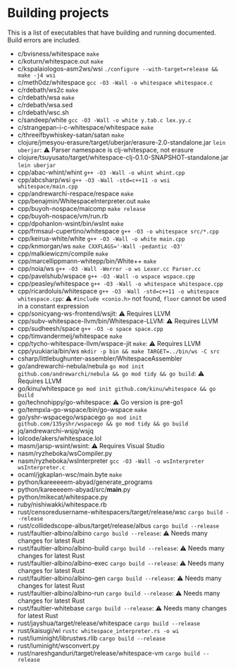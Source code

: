 # Building projects

<!-- Generated by tools/generate_building.jq; DO NOT EDIT. -->

This is a list of executables that have building and running documented.
Build errors are included.

- c/bvisness/whitespace `make`
- c/koturn/whitespace.out `make`
- c/kspalaiologos-asm2ws/wsi `./configure --with-target=release && make -j4 wsi`
- c/meth0dz/whitespace `gcc -O3 -Wall -o whitespace whitespace.c`
- c/rdebath/ws2c `make`
- c/rdebath/wsa `make`
- c/rdebath/wsa.sed
- c/rdebath/wsc.sh
- c/sandeep/white `gcc -O3 -Wall -o white y.tab.c lex.yy.c`
- c/strangepan-i-c-whitespace/whitespace `make`
- c/threeifbywhiskey-satan/satan `make`
- clojure/jmesyou-erasure/target/uberjar/erasure-2.0-standalone.jar `lein uberjar`: ⚠️ Parser namespace is clj-whitespace, not erasure
- clojure/tsuyusato/target/whitespace-clj-0.1.0-SNAPSHOT-standalone.jar `lein uberjar`
- cpp/abac-whint/whint `g++ -O3 -Wall -o whint whint.cpp`
- cpp/abcsharp/wsi `g++ -O3 -Wall -std=c++11 -o wsi whitespace/main.cpp`
- cpp/andrewarchi-respace/respace `make`
- cpp/benajmin/WhitespaceInterpreter.out `make`
- cpp/buyoh-nospace/maicomp `make release`
- cpp/buyoh-nospace/vm/run.rb
- cpp/dpohanlon-wsint/bin/wsInt `make`
- cpp/frmsaul-cupertino/whitespace `g++ -O3 -o whitespace src/*.cpp`
- cpp/keirua-white/white `g++ -O3 -Wall -o white main.cpp`
- cpp/knmorgan/ws `make CXXFLAGS='-Wall -pedantic -O3'`
- cpp/malkiewiczm/compile `make`
- cpp/marcellippmann-whitepp/bin/White++ `make`
- cpp/noia/ws `g++ -O3 -Wall -Werror -o ws Lexer.cc Parser.cc`
- cpp/pavelshub/wspace `g++ -O3 -Wall -o wspace wspace.cpp`
- cpp/peasley/whitespace `g++ -O3 -Wall -o whitespace whitespace.cpp`
- cpp/ricardoluis/whitespace `g++ -O3 -Wall -std=c++11 -o whitespace whitespace.cpp`: ⚠️ `#include <conio.h>` not found, `floor` cannot be used in a constant expression
- cpp/sonicyang-ws-frontend/wsjit: ⚠️ Requires LLVM
- cpp/subv-whitespace-llvm/bin/Whitespace-LLVM: ⚠️ Requires LLVM
- cpp/sudheesh/space `g++ -O3 -o space space.cpp`
- cpp/timvandermeij/whitespace `make`
- cpp/tycho-whitespace-llvm/wspace-jit `make`: ⚠️ Requires LLVM
- cpp/yuukiaria/bin/ws `mkdir -p bin && make TARGET=../bin/ws -C src`
- csharp/littlebughunter-assembler/WhitespaceAssembler
- go/andrewarchi-nebula/nebula `go mod init github.com/andrewarchi/nebula && go mod tidy && go build`: ⚠️ Requires LLVM
- go/kinu/whitespace `go mod init github.com/kinu/whitespace && go build`
- go/technohippy/go-whitespace: ⚠️ Go version is pre-go1
- go/tempxla-go-wspace/bin/go-wspace `make`
- go/yshr-wspacego/wspacego `go mod init github.com/135yshr/wspacego && go mod tidy && go build`
- jq/andrewarchi-wsjq/wsjq
- lolcode/akers/whitespace.lol
- masm/jarsp-wsint/wsint: ⚠️ Requires Visual Studio
- nasm/ryzheboka/wsCompiler.py
- nasm/ryzheboka/wsInterpreter `gcc -O3 -Wall -o wsInterpreter wsInterpreter.c`
- ocaml/jgkaplan-wsc/main.byte `make`
- python/kareeeeem-abyad/generate_programs
- python/kareeeeem-abyad/src/__main__.py
- python/mikecat/whitespace.py
- ruby/nishiwakki/whitespace.rb
- rust/censoredusername-whitespacers/target/release/wsc `cargo build --release`
- rust/collidedscope-albus/target/release/albus `cargo build --release`
- rust/faultier-albino/albino `cargo build --release`: ⚠️ Needs many changes for latest Rust
- rust/faultier-albino/albino-build `cargo build --release`: ⚠️ Needs many changes for latest Rust
- rust/faultier-albino/albino-exec `cargo build --release`: ⚠️ Needs many changes for latest Rust
- rust/faultier-albino/albino-gen `cargo build --release`: ⚠️ Needs many changes for latest Rust
- rust/faultier-albino/albino-run `cargo build --release`: ⚠️ Needs many changes for latest Rust
- rust/faultier-whitebase `cargo build --release`: ⚠️ Needs many changes for latest Rust
- rust/jayshua/target/release/whitespace `cargo build --release`
- rust/kaisugi/wi `rustc whitespace_interpreter.rs -o wi`
- rust/luminight/librustws.rlib `cargo build --release`
- rust/luminight/wsconvert.py
- rust/nareshganduri/target/release/whitespace-vm `cargo build --release`
